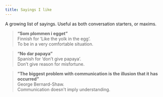 ```yaml
---
title: Sayings I like
---
```

A growing list of sayings. Useful as both conversation starters, or maxims.

>**“Som plommen i egget”**  
Finnish for ‘Like the yolk in the egg’. <br>To be in a very comfortable situation.

>**“No dar papaya”**  
Spanish for ‘don’t give papaya’. <br>Don’t give reason for misfortune.

>**”The biggest problem with communication is the illusion that it has occurred”**  
George Bernard-Shaw. <br>Communication doesn't imply understanding.
